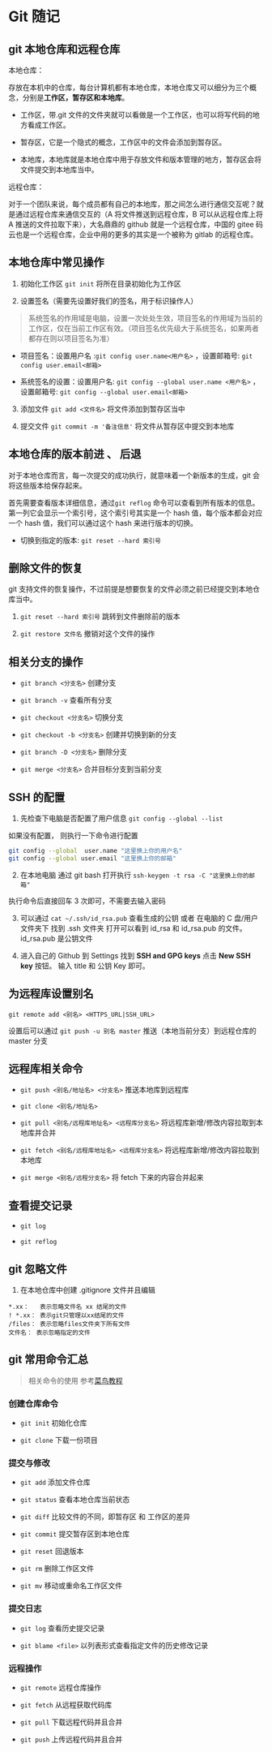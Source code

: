 # Git 随记

## git 本地仓库和远程仓库

本地仓库：

存放在本机中的仓库，每台计算机都有本地仓库，本地仓库又可以细分为三个概念，分别是**工作区，暂存区和本地库**。

- 工作区，带.git 文件的文件夹就可以看做是一个工作区，也可以将写代码的地方看成工作区。

- 暂存区，它是一个隐式的概念，工作区中的文件会添加到暂存区。

- 本地库，本地库就是本地仓库中用于存放文件和版本管理的地方，暂存区会将文件提交到本地库当中。

远程仓库：

对于一个团队来说，每个成员都有自己的本地库，那之间怎么进行通信交互呢？就是通过远程仓库来通信交互的（A 将文件推送到远程仓库，B 可以从远程仓库上将 A 推送的文件拉取下来），大名鼎鼎的 github 就是一个远程仓库，中国的 gitee 码云也是一个远程仓库，企业中用的更多的其实是一个被称为 gitlab 的远程仓库。

## 本地仓库中常见操作

1. 初始化工作区 `git init` 将所在目录初始化为工作区

2. 设置签名（需要先设置好我们的签名，用于标识操作人）

> 系统签名的作用域是电脑，设置一次处处生效，项目签名的作用域为当前的工作区，仅在当前工作区有效。（项目签名优先级大于系统签名，如果两者都存在则以项目签名为准）

- 项目签名：设置用户名 :`git config user.name<用户名>` ，设置邮箱号: `git config user.email<邮箱>`

- 系统签名的设置：设置用户名: `git config --global user.name <用户名>` ，设置邮箱号: `git config --global user.email<邮箱>`

3. 添加文件 `git add <文件名>` 将文件添加到暂存区当中

4. 提交文件 `git commit -m '备注信息'` 将文件从暂存区中提交到本地库

## 本地仓库的版本前进 、 后退

对于本地仓库而言，每一次提交的成功执行，就意味着一个新版本的生成，git 会将这些版本给保存起来。

首先需要查看版本详细信息，通过`git reflog` 命令可以查看到所有版本的信息。第一列它会显示一个索引号，这个索引号其实是一个 hash 值，每个版本都会对应一个 hash 值，我们可以通过这个 hash 来进行版本的切换。

- 切换到指定的版本: `git reset --hard 索引号`

## 删除文件的恢复

git 支持文件的恢复操作，不过前提是想要恢复的文件必须之前已经提交到本地仓库当中。

1. `git reset --hard 索引号` 跳转到文件删除前的版本

2. `git restore 文件名` 撤销对这个文件的操作

## 相关分支的操作

- `git branch <分支名>` 创建分支

- `git branch -v` 查看所有分支

- `git checkout <分支名>` 切换分支

- `git checkout -b <分支名>` 创建并切换到新的分支

- `git branch -D <分支名>` 删除分支

- `git merge <分支名>` 合并目标分支到当前分支

## SSH 的配置

1. 先检查下电脑是否配置了用户信息 `git config --global --list`

如果没有配置， 则执行一下命令进行配置

```bash
git config --global  user.name "这里换上你的用户名"
git config --global user.email "这里换上你的邮箱"
```

2. 在本地电脑 通过 git bash 打开执行 `ssh-keygen -t rsa -C "这里换上你的邮箱"`

执行命令后直接回车 3 次即可，不需要去输入密码

3. 可以通过 `cat ~/.ssh/id_rsa.pub` 查看生成的公钥 或者 在电脑的 C 盘/用户文件夹下 找到 .ssh 文件夹 打开可以看到 id_rsa 和 id_rsa.pub 的文件。 id_rsa.pub 是公钥文件

4. 进入自己的 Github 到 Settings 找到 **SSH and GPG keys** 点击 **New SSH key** 按钮。 输入 title 和 公钥 Key 即可。

## 为远程库设置别名

`git remote add <别名> <HTTPS_URL|SSH_URL>`

设置后可以通过 `git push -u 别名 master` 推送（本地当前分支）到远程仓库的 master 分支

## 远程库相关命令

- `git push <别名/地址名> <分支名>` 推送本地库到远程库

- `git clone <别名/地址名>`

- `git pull <别名/远程库地址名> <远程库分支名>` 将远程库新增/修改内容拉取到本地库并合并

- `git fetch <别名/远程库地址名> <远程库分支名>` 将远程库新增/修改内容拉取到本地库

- `git merge <别名/远程分支名>` 将 fetch 下来的内容合并起来

## 查看提交记录

- `git log`

- `git reflog`

## git 忽略文件

1. 在本地仓库中创建 .gitignore 文件并且编辑

```
*.xx：   表示忽略文件名 xx 结尾的文件
! *.xx： 表示git只管理以xx结尾的文件
/files： 表示忽略files文件夹下所有文件
文件名： 表示忽略指定的文件
```

## git 常用命令汇总

> 相关命令的使用 参考[菜鸟教程](https://www.runoob.com/git/git-basic-operations.html)

### 创建仓库命令

- `git init` 初始化仓库

- `git clone` 下载一份项目

### 提交与修改

- `git add` 添加文件仓库

- `git status` 查看本地仓库当前状态

- `git diff` 比较文件的不同，即暂存区 和 工作区的差异

- `git commit` 提交暂存区到本地仓库

- `git reset` 回退版本

- `git rm` 删除工作区文件

- `git mv` 移动或重命名工作区文件

### 提交日志

- `git log` 查看历史提交记录

- `git blame <file>` 以列表形式查看指定文件的历史修改记录

### 远程操作

- `git remote` 远程仓库操作

- `git fetch` 从远程获取代码库

- `git pull` 下载远程代码并且合并

- `git push` 上传远程代码并且合并
